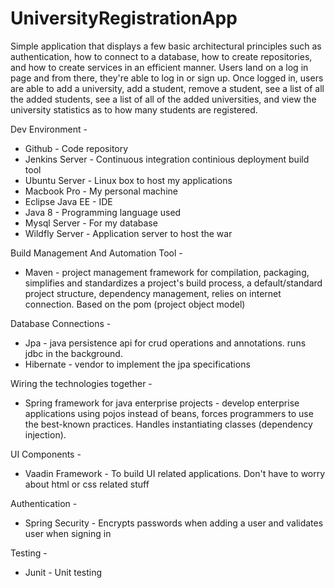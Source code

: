 # UniversityRegistrationApp

Simple application that displays a few basic architectural principles such as authentication, how to connect to a database, how to create repositories, and how to create services in an efficient manner. Users land on a log in page and from there, they're able to log in or sign up. Once logged in, users are able to add a university, add a student, remove a student, see a list of all the added students, see a list of all of the added universities, and view the university statistics as to how many students are registered.  

Dev Environment -  
* Github - Code repository  
* Jenkins Server - Continuous integration continious deployment build tool  
* Ubuntu Server - Linux box to host my applications  
* Macbook Pro - My personal machine  
* Eclipse Java EE - IDE
* Java 8 - Programming language used  
* Mysql Server - For my database  
* Wildfly Server - Application server to host the war  

Build Management And Automation Tool -
* Maven - project management framework for compilation, packaging, simplifies and standardizes a project's build process, a default/standard project structure, dependency management, relies on internet connection. Based on the pom (project object model)  

Database Connections -
* Jpa - java persistence api for crud operations and annotations. runs jdbc in the background.    
* Hibernate - vendor to implement the jpa specifications  

Wiring the technologies together -  
* Spring framework for java enterprise projects  - develop enterprise applications using pojos instead of beans, forces programmers to use the best-known practices. Handles instantiating classes (dependency injection).  

UI Components -   
* Vaadin Framework - To build UI related applications. Don't have to worry about html or css related stuff  

Authentication -  
* Spring Security - Encrypts passwords when adding a user and validates user when signing in

Testing -    
* Junit - Unit testing  
